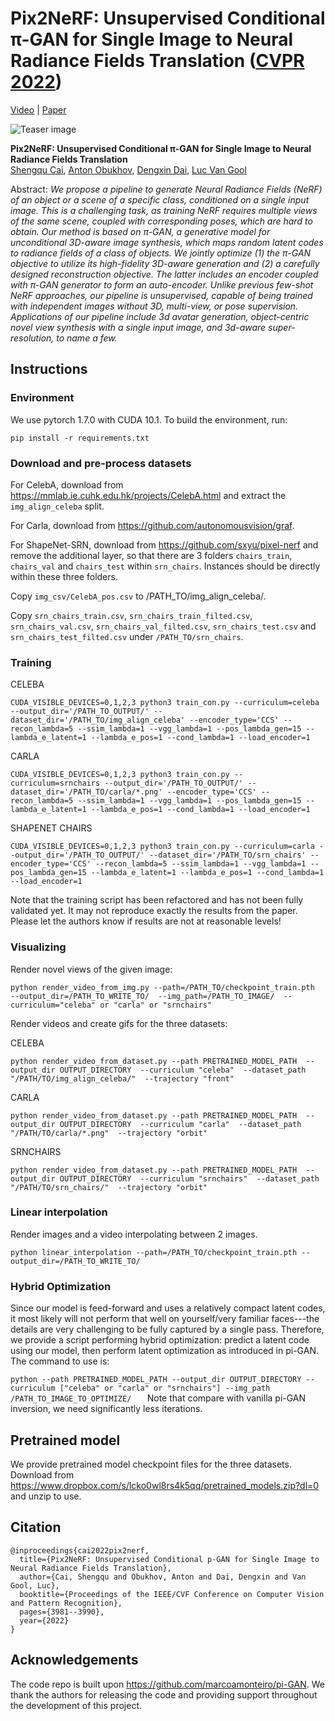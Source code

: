 # Pix2NeRF: Unsupervised Conditional π-GAN for Single Image to Neural Radiance Fields Translation ([CVPR 2022](https://cvpr2022.thecvf.com/))
[Video](https://www.youtube.com/watch?v=RoVu3hvvzGg) | [Paper](https://arxiv.org/abs/2202.13162)

![Teaser image](figures/teaser.jpg)

**Pix2NeRF: Unsupervised Conditional π-GAN for Single Image to Neural Radiance Fields Translation**<br>
[Shengqu Cai](https://primecai.github.io/), [Anton Obukhov](https://www.obukhov.ai/), [Dengxin Dai](https://vas.mpi-inf.mpg.de/dengxin/), [Luc Van Gool](https://ee.ethz.ch/the-department/faculty/professors/person-detail.OTAyMzM=.TGlzdC80MTEsMTA1ODA0MjU5.html)

Abstract: *We propose a pipeline to generate Neural Radiance Fields (NeRF) of an object or a scene of a specific class, conditioned on a single input image. This is a challenging task, as training NeRF requires multiple views of the same scene, coupled with corresponding poses, which are hard to obtain. Our method is based on π-GAN, a generative model for unconditional 3D-aware image synthesis, which maps random latent codes to radiance fields of a class of objects. We jointly optimize (1) the π-GAN objective to utilize its high-fidelity 3D-aware generation and (2) a carefully designed reconstruction objective. The latter includes an encoder coupled with π-GAN generator to form an auto-encoder. Unlike previous few-shot NeRF approaches, our pipeline is unsupervised, capable of being trained with independent images without 3D, multi-view, or pose supervision. Applications of our pipeline include 3d avatar generation, object-centric novel view synthesis with a single input image, and 3d-aware super-resolution, to name a few.*




## Instructions
### Environment
We use pytorch 1.7.0 with CUDA 10.1. To build the environment, run:

```
pip install -r requirements.txt
```

### Download and pre-process datasets
For CelebA, download from https://mmlab.ie.cuhk.edu.hk/projects/CelebA.html and extract the `img_align_celeba` split.

For Carla, download from https://github.com/autonomousvision/graf.

For ShapeNet-SRN, download from https://github.com/sxyu/pixel-nerf and remove the additional layer, so that there are 3 folders `chairs_train`, `chairs_val` and `chairs_test` within `srn_chairs`. Instances should be directly within these three folders.

Copy `img_csv/CelebA_pos.csv` to /PATH_TO/img_align_celeba/.

Copy `srn_chairs_train.csv`, `srn_chairs_train_filted.csv`, `srn_chairs_val.csv`, `srn_chairs_val_filted.csv`, `srn_chairs_test.csv` and `srn_chairs_test_filted.csv` under `/PATH_TO/srn_chairs`.

### Training
CELEBA

`
CUDA_VISIBLE_DEVICES=0,1,2,3 python3 train_con.py --curriculum=celeba --output_dir='/PATH_TO_OUTPUT/' --dataset_dir='/PATH_TO/img_align_celeba' --encoder_type='CCS' --recon_lambda=5 --ssim_lambda=1 --vgg_lambda=1 --pos_lambda_gen=15 --lambda_e_latent=1 --lambda_e_pos=1 --cond_lambda=1 --load_encoder=1
`

CARLA

`
CUDA_VISIBLE_DEVICES=0,1,2,3 python3 train_con.py --curriculum=srnchairs --output_dir='/PATH_TO_OUTPUT/' --dataset_dir='/PATH_TO/carla/*.png' --encoder_type='CCS' --recon_lambda=5 --ssim_lambda=1 --vgg_lambda=1 --pos_lambda_gen=15 --lambda_e_latent=1 --lambda_e_pos=1 --cond_lambda=1 --load_encoder=1
`

SHAPENET CHAIRS

`
CUDA_VISIBLE_DEVICES=0,1,2,3 python3 train_con.py --curriculum=carla --output_dir='/PATH_TO_OUTPUT/' --dataset_dir='/PATH_TO/srn_chairs' --encoder_type='CCS' --recon_lambda=5 --ssim_lambda=1 --vgg_lambda=1 --pos_lambda_gen=15 --lambda_e_latent=1 --lambda_e_pos=1 --cond_lambda=1 --load_encoder=1
`

Note that the training script has been refactored and has not been fully validated yet. It may not reproduce exactly the results from the paper. Please let the authors know if results are not at reasonable levels!
### Visualizing
Render novel views of the given image:

`python render_video_from_img.py --path=/PATH_TO/checkpoint_train.pth 
                                   --output_dir=/PATH_TO_WRITE_TO/ 
                                   --img_path=/PATH_TO_IMAGE/ 
                                   --curriculum="celeba" or "carla" or "srnchairs"`


Render videos and create gifs for the three datasets:

CELEBA

`
python render_video_from_dataset.py --path PRETRAINED_MODEL_PATH 
                                    --output_dir OUTPUT_DIRECTORY 
                                    --curriculum "celeba" 
                                    --dataset_path "/PATH/TO/img_align_celeba/" 
                                    --trajectory "front"
`

CARLA

`python render_video_from_dataset.py --path PRETRAINED_MODEL_PATH 
                                     --output_dir OUTPUT_DIRECTORY 
                                     --curriculum "carla" 
                                     --dataset_path "/PATH/TO/carla/*.png" 
                                     --trajectory "orbit"`

SRNCHAIRS

`python render_video_from_dataset.py --path PRETRAINED_MODEL_PATH 
                                     --output_dir OUTPUT_DIRECTORY 
                                     --curriculum "srnchairs" 
                                     --dataset_path "/PATH/TO/srn_chairs/" 
                                     --trajectory "orbit"`

### Linear interpolation
Render images and a video interpolating between 2 images.

`python linear_interpolation --path=/PATH_TO/checkpoint_train.pth --output_dir=/PATH_TO_WRITE_TO/`

### Hybrid Optimization
Since our model is feed-forward and uses a relatively compact latent codes, it most likely will not perform that well on yourself/very familiar faces---the details are very challenging to be fully captured by a single pass. Therefore, we provide a script performing hybrid optimization: predict a latent code using our model, then perform latent optimization as introduced in pi-GAN. The command to use is:

`
python --path PRETRAINED_MODEL_PATH --output_dir OUTPUT_DIRECTORY --curriculum ["celeba" or "carla" or "srnchairs"] --img_path /PATH_TO_IMAGE_TO_OPTIMIZE/   
`
Note that compare with vanilla pi-GAN inversion, we need significantly less iterations.

## Pretrained model
We provide pretrained model checkpoint files for the three datasets. Download from https://www.dropbox.com/s/lcko0wl8rs4k5qq/pretrained_models.zip?dl=0 and unzip to use.

## Citation

```
@inproceedings{cai2022pix2nerf,
  title={Pix2NeRF: Unsupervised Conditional p-GAN for Single Image to Neural Radiance Fields Translation},
  author={Cai, Shengqu and Obukhov, Anton and Dai, Dengxin and Van Gool, Luc},
  booktitle={Proceedings of the IEEE/CVF Conference on Computer Vision and Pattern Recognition},
  pages={3981--3990},
  year={2022}
}
```

## Acknowledgements
The code repo is built upon https://github.com/marcoamonteiro/pi-GAN. We thank the authors for releasing the code and providing support throughout the development of this project.
